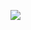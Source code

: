 <a href="[https://www.instagram.com/dladbfla49/]" target="_blank"><img src="https://img.shields.io/badge/[Instagram]-[E4405F]?style=flat-square&logo=[4. 로고명(아이콘명)]&logoColor=white"/></a>
